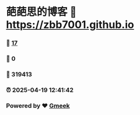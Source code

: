 # 葩葩思的博客 :link: https://zbb7001.github.io 
### :page_facing_up: [17](https://zbb7001.github.io/tag.html) 
### :speech_balloon: 0 
### :hibiscus: 319413 
### :alarm_clock: 2025-04-19 12:41:42 
### Powered by :heart: [Gmeek](https://github.com/Meekdai/Gmeek)
